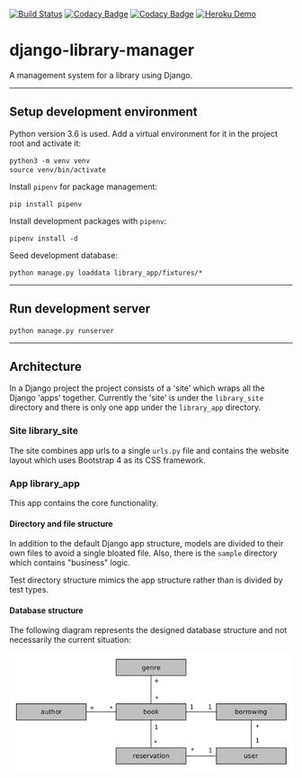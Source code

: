 [![Build Status](https://travis-ci.org/V-Kopio/django-library-manager.svg?branch=master)](https://travis-ci.org/V-Kopio/django-library-manager)
[![Codacy Badge](https://api.codacy.com/project/badge/Grade/2b80eb20505b4c97bc7601794a2e127b)](https://www.codacy.com/app/V-Kopio/django-library-manager?utm_source=github.com&amp;utm_medium=referral&amp;utm_content=V-Kopio/django-library-manager&amp;utm_campaign=Badge_Grade)
[![Codacy Badge](https://api.codacy.com/project/badge/Coverage/2b80eb20505b4c97bc7601794a2e127b)](https://www.codacy.com/app/V-Kopio/django-library-manager?utm_source=github.com&utm_medium=referral&utm_content=V-Kopio/django-library-manager&utm_campaign=Badge_Coverage)
[![Heroku Demo](https://img.shields.io/badge/heroku-demo-blue.svg)](https://django-library-manager.herokuapp.com)

# django-library-manager
A management system for a library using Django.


--------------------------------


## Setup development environment
Python version 3.6 is used. Add a virtual environment for it in the project root and activate it:

    python3 -m venv venv
    source venv/bin/activate

Install `pipenv` for package management:

    pip install pipenv

Install development packages with `pipenv`:

    pipenv install -d

Seed development database:

    python manage.py loaddata library_app/fixtures/*

--------------------------------


## Run development server

    python manage.py runserver


--------------------------------


## Architecture
In a Django project the project consists of a 'site' which wraps all the Django 'apps' together. Currently the 'site' 
is under the `library_site` directory and there is only one app under the `library_app` directory.

### Site library_site
The site combines app urls to a single `urls.py` file and contains the website layout which uses Bootstrap 4 as its
CSS framework.

### App library_app
This app contains the core functionality. 

#### Directory and file structure
In addition to the default Django app structure, models are divided to their own files to avoid a single bloated file. 
Also, there is the `sample` directory which contains "business" logic.

Test directory structure mimics the app structure rather than is divided by test types.

#### Database structure
The following diagram represents the designed database structure and not necessarily the current situation:

![Database diagram](doc/database_diagram.png)
